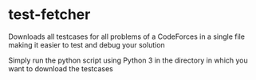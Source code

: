 # test-fetcher
Downloads all testcases for all problems of a CodeForces in a single file making it easier to test and debug your solution

Simply run the python script using Python 3 in the directory in which you want to download the testcases
